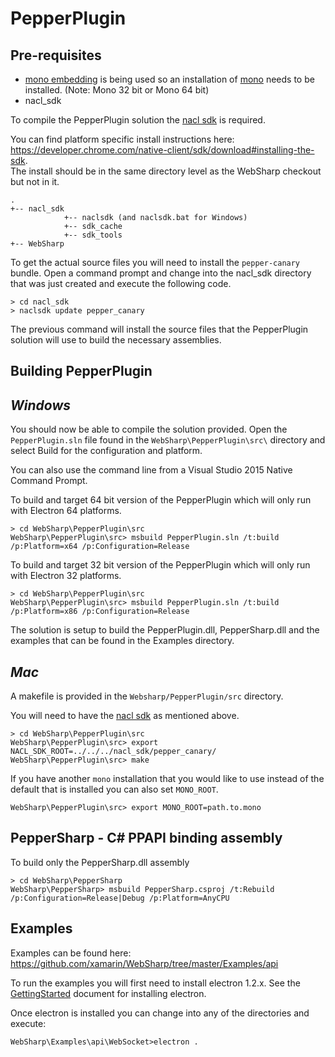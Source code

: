 PepperPlugin
===

Pre-requisites
---

- [mono embedding](http://www.mono-project.com/docs/advanced/embedding/) is being used so an installation of [mono](http://www.mono-project.com/download/) needs to be installed. (Note: Mono 32 bit or Mono 64 bit)
- nacl_sdk

To compile the PepperPlugin solution the [nacl sdk](https://developer.chrome.com/native-client/sdk/download) is required.

You can find platform specific install instructions here: https://developer.chrome.com/native-client/sdk/download#installing-the-sdk.  
The install should be in the same directory level as the WebSharp checkout but not in it.

```
.
+-- nacl_sdk
            +-- naclsdk (and naclsdk.bat for Windows)
            +-- sdk_cache
            +-- sdk_tools
+-- WebSharp
```

To get the actual source files you will need to install the ```pepper-canary``` bundle.  Open a command prompt and change into the nacl_sdk directory that was just created and execute the following code.

```shell
> cd nacl_sdk
> naclsdk update pepper_canary
```

The previous command will install the source files that the PepperPlugin solution will use to build the necessary assemblies.

Building PepperPlugin
---

_Windows_
---

You should now be able to compile the solution provided.  Open the ```PepperPlugin.sln``` file found in the ```WebSharp\PepperPlugin\src\``` directory and select Build for the configuration and platform.

You can also use the command line from a Visual Studio 2015 Native Command Prompt.

To build and target 64 bit version of the PepperPlugin which will only run with Electron 64 platforms.
```shell
> cd WebSharp\PepperPlugin\src
WebSharp\PepperPlugin\src> msbuild PepperPlugin.sln /t:build /p:Platform=x64 /p:Configuration=Release
```

To build and target 32 bit version of the PepperPlugin which will only run with Electron 32 platforms.
```shell
> cd WebSharp\PepperPlugin\src
WebSharp\PepperPlugin\src> msbuild PepperPlugin.sln /t:build /p:Platform=x86 /p:Configuration=Release
```

The solution is setup to build the PepperPlugin.dll, PepperSharp.dll and the examples that can be found in the Examples directory. 

_Mac_
---

A makefile is provided in the ```Websharp/PepperPlugin/src``` directory.

You will need to have the [nacl sdk](https://developer.chrome.com/native-client/sdk/download) as mentioned above.

```shell
> cd WebSharp\PepperPlugin\src
WebSharp\PepperPlugin\src> export NACL_SDK_ROOT=../../../nacl_sdk/pepper_canary/
WebSharp\PepperPlugin\src> make
```

If you have another ```mono``` installation that you would like to use instead of the default that is installed you can also set ```MONO_ROOT```.

```shell
WebSharp\PepperPlugin\src> export MONO_ROOT=path.to.mono
```


PepperSharp - C# PPAPI binding assembly
---
To build only the PepperSharp.dll assembly

```shell
> cd WebSharp\PepperSharp
WebSharp\PepperSharp> msbuild PepperSharp.csproj /t:Rebuild /p:Configuration=Release|Debug /p:Platform=AnyCPU
```

Examples
---

Examples can be found here:  https://github.com/xamarin/WebSharp/tree/master/Examples/api

To run the examples you will first need to install electron 1.2.x.  See the [GettingStarted](../GettingStarted) document for installing electron.

Once electron is installed you can change into any of the directories and execute:

```WebSharp\Examples\api\WebSocket>electron .```
